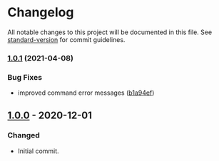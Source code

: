 # Changelog

All notable changes to this project will be documented in this file. See [standard-version](https://github.com/conventional-changelog/standard-version) for commit guidelines.

### [1.0.1](https://github.com/hpettenuci/sd-bot/compare/1.0.0...1.0.1) (2021-04-08)


### Bug Fixes

* improved command error messages ([b1a94ef](https://github.com/hpettenuci/sd-bot/commit/b1a94efde4dd4596759a9fef9ca002b771891d4c))

## [1.0.0] - 2020-12-01
### Changed
- Initial commit.

[Unreleased]: https://github.com/hpettenuci/sd-bot/compare/1.0.0...HEAD
[1.0.0]: https://github.com/hpettenuci/sd-bot/releases/tag/1.0.0
